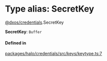 # Type alias: SecretKey

[@dxos/credentials](../modules/dxos_credentials.md).SecretKey

 **SecretKey**: `Buffer`

#### Defined in

[packages/halo/credentials/src/keys/keytype.ts:7](https://github.com/dxos/dxos/blob/main/packages/halo/credentials/src/keys/keytype.ts#L7)

